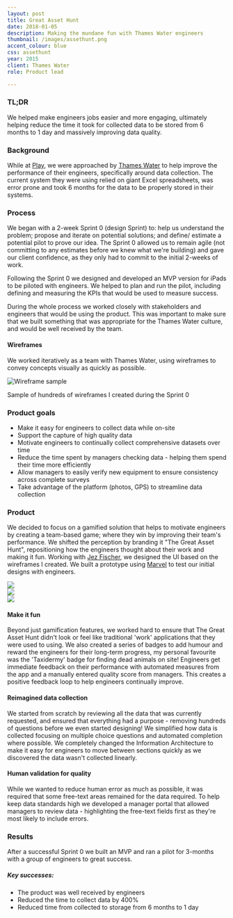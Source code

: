 ```yaml
---
layout: post
title: Great Asset Hunt
date: 2018-01-05
description: Making the mundane fun with Thames Water engineers
thumbnail: /images/assethunt.png
accent_colour: blue
css: assethunt
year: 2015
client: Thames Water
role: Product lead

---
```

<div class="text_container" markdown="1">

### TL;DR
We helped make engineers jobs easier and more engaging, ultimately helping reduce the time it took for collected data to be stored from 6 months to 1 day and massively improving data quality.

### Background
While at [Play](/work/play), we were approached by [Thames Water](https://www.thameswater.co.uk/) to help improve the performance of their engineers, specifically around data collection. The current system they were using relied on giant Excel spreadsheets, was error prone and took 6 months for the data to be properly stored in their systems.

### Process
We began with a 2-week Sprint 0 (design Sprint) to: help us understand the problem; propose and iterate on potential solutions; and define/ estimate a potential pilot to prove our idea. The Sprint 0 allowed us to remain agile (not committing to any estimates before we knew what we're building) and gave our client confidence, as they only had to commit to the initial 2-weeks of work.

Following the Sprint 0 we designed and developed an MVP version for iPads to be piloted with engineers. We helped to plan and run the pilot, including defining and measuring the KPIs that would be used to measure success.

During the whole process we worked closely with stakeholders and engineers that would be using the product. This was important to make sure that we built something that was appropriate for the Thames Water culture, and would be well received by the team.

#### Wireframes
We worked iteratively as a team with Thames Water, using wireframes to convey concepts visually as quickly as possible.

<div class="wireframes">
  <img src="/images/greatassethunt/wireframes.png" alt="Wireframe sample" />
  <p>Sample of hundreds of wireframes I created during the Sprint 0</p>
</div>

### Product goals
- Make it easy for engineers to collect data while on-site
- Support the capture of high quality data
- Motivate engineers to continually collect comprehensive datasets over time
- Reduce the time spent by managers checking data - helping them spend their time more efficiently
- Allow managers to easily verify new equipment to ensure consistency across complete surveys
- Take advantage of the platform (photos, GPS) to streamline data collection

### Product
We decided to focus on a gamified solution that helps to motivate engineers by creating a team-based game; where they win by improving their team's performance. We shifted the perception by branding it "The Great Asset Hunt", repositioning how the engineers thought about their work and making it fun. Working with [Jez Fischer](https://twitter.com/JezFischer), we designed the UI based on the wireframes I created. We built a prototype using [Marvel](http://marvelapp.com) to test our initial designs with engineers.

</div>
<div class="image-carousel js-flickity" data-flickity='{ "imagesLoaded": true }'>
  <div class="image-cell"><img src="/images/greatassethunt/gah1.png" /></div>
  <div class="image-cell"><img src="/images/greatassethunt/gah2.png" /></div>
  <div class="image-cell"><img src="/images/greatassethunt/gah3.png" /></div>
</div>

<div class="text_container" markdown="1">

#### Make it fun
Beyond just gamification features, we worked hard to ensure that The Great Asset Hunt didn't look or feel like traditional 'work' applications that they were used to using. We also created a series of badges to add humour and reward the engineers for their long-term progress, my personal favourite was the 'Taxidermy' badge for finding dead animals on site! Engineers get immediate feedback on their performance with automated measures from the app and a manually entered quality score from managers. This creates a positive feedback loop to help engineers continually improve.

#### Reimagined data collection
We started from scratch by reviewing all the data that was currently requested, and ensured that everything had a purpose - removing hundreds of questions before we even started designing! We simplified how data is collected focusing on multiple choice questions and automated completion where possible. We completely changed the Information Architecture to make it easy for engineers to move between sections quickly as we discovered the data wasn't collected linearly.

#### Human validation for quality
While we wanted to reduce human error as much as possible, it was required that some free-text areas remained for the data required. To help keep data standards high we developed a manager portal that allowed managers to review data - highlighting the free-text fields first as they're most likely to include errors.

### Results
After a successful Sprint 0 we built an MVP and ran a pilot for 3-months with a group of engineers to great success.

##### Key successes:
- The product was well received by engineers
- Reduced the time to collect data by 400%
- Reduced time from collected to storage from 6 months to 1 day

</div>
